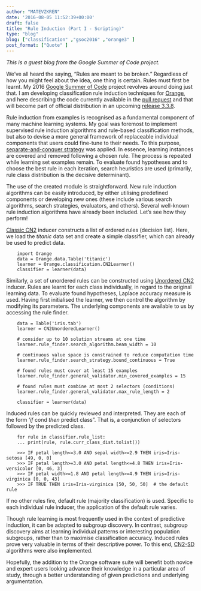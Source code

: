 ```yaml
---
author: "MATEVZKREN"
date: '2016-08-05 11:52:39+00:00'
draft: false
title: "Rule Induction (Part I - Scripting)"
type: "blog"
blog: ["classification" ,"gsoc2016" ,"orange3" ]
post_format: ["Quote" ]
---
```


_This is a guest blog from the Google Summer of Code project._



We’ve all heard the saying, “Rules are meant to be broken.” Regardless of how you might feel about the idea, one thing is certain. Rules must first be learnt. My 2016 [Google Summer of Code](https://summerofcode.withgoogle.com) project revolves around doing just that. I am developing classification rule induction techniques for [Orange](http://orange.biolab.si), and here describing the code currently available in the [pull request](https://github.com/biolab/orange3/pull/1397) and that will become part of official distribution in an upcoming [release 3.3.8](https://github.com/biolab/orange3/blob/master/CHANGELOG.md).

Rule induction from examples is recognised as a fundamental component of many machine learning systems. My goal was foremost to implement supervised rule induction algorithms and rule-based classification methods, but also to devise a more general framework of replaceable individual components that users could fine-tune to their needs. To this purpose, [separate-and-conquer strategy](http://dx.doi.org/10.1023/A:1006524209794) was applied. In essence, learning instances are covered and removed following a chosen rule. The process is repeated while learning set examples remain. To evaluate found hypotheses and to choose the best rule in each iteration, search heuristics are used (primarily, rule class distribution is the decisive determinant).

The use of the created module is straightforward. New rule induction algorithms can be easily introduced, by either utilising predefined components or developing new ones (these include various search algorithms, search strategies, evaluators, and others). Several well-known rule induction algorithms have already been included. Let’s see how they perform!

[Classic CN2](http://dx.doi.org/10.1023/A:1022641700528) inducer constructs a list of ordered rules (decision list). Here, we load the _titanic_ data set and create a simple classifier, which can already be used to predict data.

```
    import Orange
    data = Orange.data.Table('titanic')
    learner = Orange.classification.CN2Learner()
    classifier = learner(data)
```

Similarly, a set of unordered rules can be constructed using [Unordered CN2](http://dx.doi.org/10.1007/BFb0017011) inducer. Rules are learnt for each class individually, in regard to the original learning data. To evaluate found hypotheses, Laplace accuracy measure is used. Having first initialised the learner, we then control the algorithm by modifying its parameters. The underlying components are available to us by accessing the rule finder.

```
    data = Table('iris.tab')
    learner = CN2UnorderedLearner()
    
    # consider up to 10 solution streams at one time
    learner.rule_finder.search_algorithm.beam_width = 10
    
    # continuous value space is constrained to reduce computation time
    learner.rule_finder.search_strategy.bound_continuous = True
    
    # found rules must cover at least 15 examples
    learner.rule_finder.general_validator.min_covered_examples = 15
    
    # found rules must combine at most 2 selectors (conditions)
    learner.rule_finder.general_validator.max_rule_length = 2
    
    classifier = learner(data)
```


Induced rules can be quickly reviewed and interpreted. They are each of the form ‘_if_ cond _then_ predict class”. That is, a conjunction of selectors followed by the predicted class.

```
    for rule in classifier.rule_list:
    ... print(rule, rule.curr_class_dist.tolist())
    
    >>> IF petal length<=3.0 AND sepal width>=2.9 THEN iris=Iris-setosa [49, 0, 0]
    >>> IF petal length>=3.0 AND petal length<=4.8 THEN iris=Iris-versicolor [0, 46, 3]
    >>> IF petal width>=1.8 AND petal length>=4.9 THEN iris=Iris-virginica [0, 0, 43]
    >>> IF TRUE THEN iris=Iris-virginica [50, 50, 50]  # the default rule
```


If no other rules fire, default rule (majority classification) is used. Specific to each individual rule inducer, the application of the default rule varies.

Though rule learning is most frequently used in the context of predictive induction, it can be adapted to subgroup discovery. In contrast, subgroup discovery aims at learning individual patterns or interesting population subgroups, rather than to maximise classification accuracy. Induced rules prove very valuable in terms of their descriptive power. To this end, [CN2-SD](http://www.jmlr.org/papers/volume5/lavrac04a/lavrac04a.pdf) algorithms were also implemented.

Hopefully, the addition to the Orange software suite will benefit both novice and expert users looking advance their knowledge in a particular area of study, through a better understanding of given predictions and underlying argumentation.
